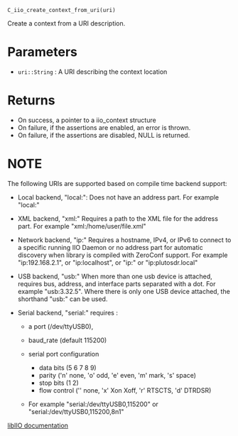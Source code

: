 ```
C_iio_create_context_from_uri(uri)
```

Create a context from a URI description.

# Parameters

  * `uri::String` : A URI describing the context location

# Returns

  * On success, a pointer to a iio_context structure
  * On failure, if the assertions are enabled, an error is thrown.
  * On failure, if the assertions are disabled, NULL is returned.

# NOTE

The following URIs are supported based on compile time backend support:

  * Local backend, "local:":   Does not have an address part. For example "local:"
  * XML backend, "xml:"   Requires a path to the XML file for the address part. For example "xml:/home/user/file.xml"
  * Network backend, "ip:"   Requires a hostname, IPv4, or IPv6 to connect to a specific running IIO Daemon or no address part for automatic discovery when library is compiled with ZeroConf support. For example "ip:192.168.2.1", or "ip:localhost", or "ip:" or "ip:plutosdr.local"
  * USB backend, "usb:"   When more than one usb device is attached, requires bus, address, and interface parts separated with a dot. For example "usb:3.32.5". Where there is only one USB device attached, the shorthand "usb:" can be used.
  * Serial backend, "serial:" requires :

      * a port (/dev/ttyUSB0),
      * baud_rate (default 115200)
      * serial port configuration

          * data bits (5 6 7 8 9)
          * parity ('n' none, 'o' odd, 'e' even, 'm' mark, 's' space)
          * stop bits (1 2)
          * flow control (' ' none, 'x' Xon Xoff, 'r' RTSCTS, 'd' DTRDSR)
      * For example "serial:/dev/ttyUSB0,115200" or "serial:/dev/ttyUSB0,115200,8n1"

[libIIO documentation](https://analogdevicesinc.github.io/libiio/master/libiio/group__Context.html#gafdcee40508700fa395370b6c636e16fe)
